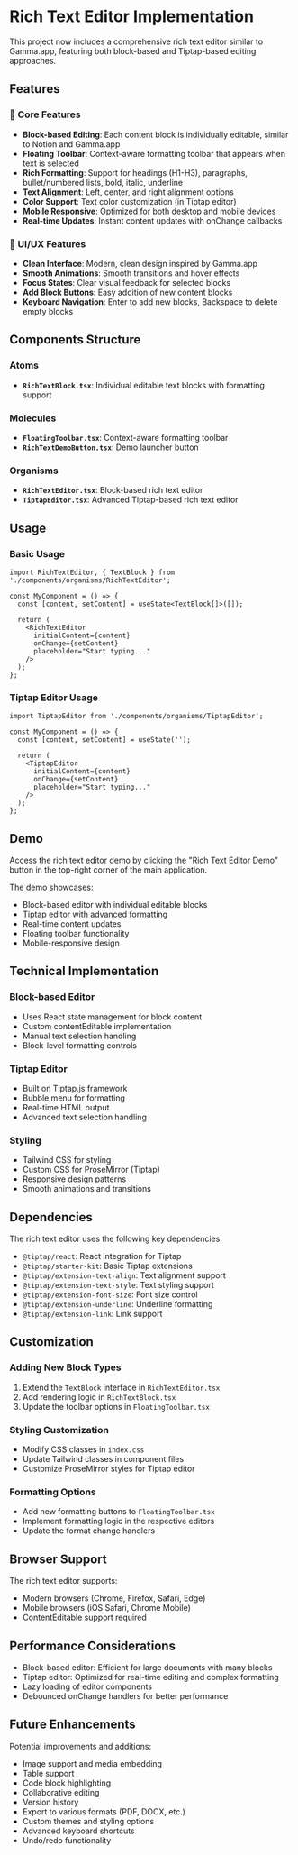 # Rich Text Editor Implementation

This project now includes a comprehensive rich text editor similar to Gamma.app, featuring both block-based and Tiptap-based editing approaches.

## Features

### 🎯 Core Features
- **Block-based Editing**: Each content block is individually editable, similar to Notion and Gamma.app
- **Floating Toolbar**: Context-aware formatting toolbar that appears when text is selected
- **Rich Formatting**: Support for headings (H1-H3), paragraphs, bullet/numbered lists, bold, italic, underline
- **Text Alignment**: Left, center, and right alignment options
- **Color Support**: Text color customization (in Tiptap editor)
- **Mobile Responsive**: Optimized for both desktop and mobile devices
- **Real-time Updates**: Instant content updates with onChange callbacks

### 🎨 UI/UX Features
- **Clean Interface**: Modern, clean design inspired by Gamma.app
- **Smooth Animations**: Smooth transitions and hover effects
- **Focus States**: Clear visual feedback for selected blocks
- **Add Block Buttons**: Easy addition of new content blocks
- **Keyboard Navigation**: Enter to add new blocks, Backspace to delete empty blocks

## Components Structure

### Atoms
- **`RichTextBlock.tsx`**: Individual editable text blocks with formatting support

### Molecules
- **`FloatingToolbar.tsx`**: Context-aware formatting toolbar
- **`RichTextDemoButton.tsx`**: Demo launcher button

### Organisms
- **`RichTextEditor.tsx`**: Block-based rich text editor
- **`TiptapEditor.tsx`**: Advanced Tiptap-based rich text editor

## Usage

### Basic Usage

```tsx
import RichTextEditor, { TextBlock } from './components/organisms/RichTextEditor';

const MyComponent = () => {
  const [content, setContent] = useState<TextBlock[]>([]);

  return (
    <RichTextEditor
      initialContent={content}
      onChange={setContent}
      placeholder="Start typing..."
    />
  );
};
```

### Tiptap Editor Usage

```tsx
import TiptapEditor from './components/organisms/TiptapEditor';

const MyComponent = () => {
  const [content, setContent] = useState('');

  return (
    <TiptapEditor
      initialContent={content}
      onChange={setContent}
      placeholder="Start typing..."
    />
  );
};
```

## Demo

Access the rich text editor demo by clicking the "Rich Text Editor Demo" button in the top-right corner of the main application.

The demo showcases:
- Block-based editor with individual editable blocks
- Tiptap editor with advanced formatting
- Real-time content updates
- Floating toolbar functionality
- Mobile-responsive design

## Technical Implementation

### Block-based Editor
- Uses React state management for block content
- Custom contentEditable implementation
- Manual text selection handling
- Block-level formatting controls

### Tiptap Editor
- Built on Tiptap.js framework
- Bubble menu for formatting
- Real-time HTML output
- Advanced text selection handling

### Styling
- Tailwind CSS for styling
- Custom CSS for ProseMirror (Tiptap)
- Responsive design patterns
- Smooth animations and transitions

## Dependencies

The rich text editor uses the following key dependencies:
- `@tiptap/react`: React integration for Tiptap
- `@tiptap/starter-kit`: Basic Tiptap extensions
- `@tiptap/extension-text-align`: Text alignment support
- `@tiptap/extension-text-style`: Text styling support
- `@tiptap/extension-font-size`: Font size control
- `@tiptap/extension-underline`: Underline formatting
- `@tiptap/extension-link`: Link support

## Customization

### Adding New Block Types
1. Extend the `TextBlock` interface in `RichTextEditor.tsx`
2. Add rendering logic in `RichTextBlock.tsx`
3. Update the toolbar options in `FloatingToolbar.tsx`

### Styling Customization
- Modify CSS classes in `index.css`
- Update Tailwind classes in component files
- Customize ProseMirror styles for Tiptap editor

### Formatting Options
- Add new formatting buttons to `FloatingToolbar.tsx`
- Implement formatting logic in the respective editors
- Update the format change handlers

## Browser Support

The rich text editor supports:
- Modern browsers (Chrome, Firefox, Safari, Edge)
- Mobile browsers (iOS Safari, Chrome Mobile)
- ContentEditable support required

## Performance Considerations

- Block-based editor: Efficient for large documents with many blocks
- Tiptap editor: Optimized for real-time editing and complex formatting
- Lazy loading of editor components
- Debounced onChange handlers for better performance

## Future Enhancements

Potential improvements and additions:
- Image support and media embedding
- Table support
- Code block highlighting
- Collaborative editing
- Version history
- Export to various formats (PDF, DOCX, etc.)
- Custom themes and styling options
- Advanced keyboard shortcuts
- Undo/redo functionality 